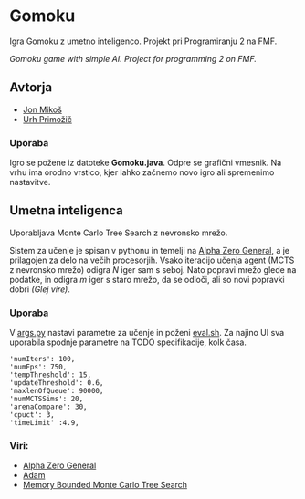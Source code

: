 # Gomoku
Igra Gomoku z umetno inteligenco. Projekt pri Programiranju 2 na FMF.


_Gomoku game with simple AI. Project for programming 2  on FMF._

## Avtorja
- [Jon Mikoš](https://github.com/MikosJon)
- [Urh Primožič](https://github.com/urhprimozic/)


### Uporaba
Igro se požene iz datoteke **Gomoku.java**. Odpre se grafični vmesnik. Na vrhu ima orodno vrstico, kjer lahko začnemo novo igro ali spremenimo nastavitve.
## Umetna inteligenca

Uporabljava Monte Carlo Tree Search z nevronsko mrežo.

Sistem za učenje je spisan v pythonu in temelji na [Alpha Zero General](https://github.com/suragnair/alpha-zero-general), a je prilagojen za delo na večih procesorjih. Vsako iteracijo učenja agent (MCTS z nevronsko mrežo) odigra *N* iger sam s seboj. Nato popravi mrežo glede na podatke, in odigra *m* iger s staro mrežo, da se odloči, ali so novi popravki dobri *(Glej vire)*.

### Uporaba
V [args.py](https://github.com/urhprimozic/gomoku/blob/main/ai/args.py) nastavi parametre za učenje in poženi [eval.sh](https://github.com/urhprimozic/gomoku/blob/main/ai/eval.sh). Za najino UI sva uporabila spodnje parametre na TODO specifikacije, kolk časa.

    'numIters': 100,
    'numEps': 750,          
    'tempThreshold': 15,        
    'updateThreshold': 0.6,
    'maxlenOfQueue': 90000,
    'numMCTSSims': 20,      
    'arenaCompare': 30,
    'cpuct': 3,
    'timeLimit' :4.9, 

### Viri:
 - [Alpha Zero General](https://raw.githubusercontent.com/suragnair/alpha-zero-general/master/pretrained_models/writeup.pdf#cite.alphagozero)
 - [Adam](https://arxiv.org/pdf/1412.6980.pdf)
 - [Memory Bounded Monte Carlo Tree Search](http://orangehelicopter.com/academic/papers/powley_aiide17.pdf)
